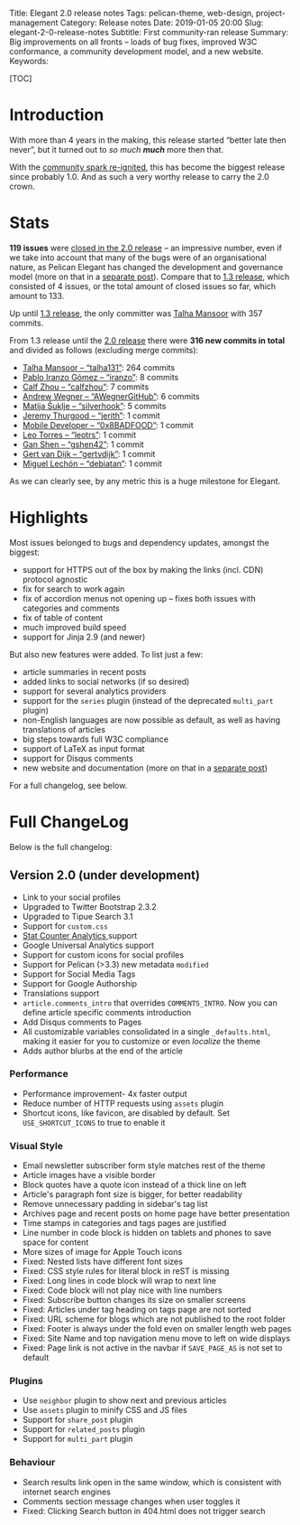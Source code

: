 Title: Elegant 2.0 release notes
Tags: pelican-theme, web-design, project-management
Category: Release notes
Date: 2019-01-05 20:00
Slug: elegant-2-0-release-notes
Subtitle: First community-ran release
Summary: Big improvements on all fronts – loads of bug fixes, improved W3C conformance, a community development model, and a new website.
Keywords:

[TOC]

# Introduction

With more than 4 years in the making, this release started “better late then never”, but it turned out to _so much **much**_ more then that.

With the [community spark re-ignited][announcement_community], this has become the biggest release since probably 1.0. And as such a very worthy release to carry the 2.0 crown.

[announcement_community]: {filename}/community-drien-project.md

# Stats

**119 issues** were [closed in the 2.0 release][milestone-2.0] – an impressive number, even if we take into account that many of the bugs were of an organisational nature, as Pelican Elegant has changed the development and governance model (more on that in a [separate post][announcement_community]). Compare that to [1.3 release][milestone-1.3], which consisted of 4 issues, or the total amount of closed issues so far, which amount to 133.

[milestone-2.0]: https://github.com/Pelican-Elegant/elegant/milestone/3?closed=1
[milestone-1.3]: https://github.com/Pelican-Elegant/elegant/milestone/1?closed=1

Up until [1.3 release][contrib_to-1.3], the only committer was [Talha Mansoor][talha131] with 357 commits.

From 1.3 release until the [2.0 release][contrib_to-2.0] there were **316 new commits in total** and divided as follows (excluding merge commits):

- [Talha Mansoor – “talha131”][talha131]: 264 commits
- [Pablo Iranzo Gómez – “iranzo”][iranzo]: 8 commits
- [Calf Zhou – “calfzhou”][calfzhou]: 7 commits
- [Andrew Wegner – “AWegnerGitHub”][AWegnerGitHub]: 6 commits
- [Matija Šuklje – “silverhook”][silverhook]: 5 commits
- [Jeremy Thurgood – “jerith”][jerith]: 1 commit
- [Mobile Developer – “0x8BADFOOD”][0x8BADFOOD]: 1 commit
- [Leo Torres – “leotrs”][leotrs]: 1 commit
- [Gan Shen – “gshen42”][gshen42]: 1 commit
- [Gert van Dijk – “gertvdijk”][gertvdijk]: 1 commit
- [Miguel Lechón – “debiatan”][debiatan]: 1 commit


[contrib_to-1.3]: https://github.com/Pelican-Elegant/elegant/graphs/contributors?to=2013-10-11&type=c
[contrib_to-2.0]: https://github.com/Pelican-Elegant/elegant/graphs/contributors?from=2013-10-12&to=2018-12-27&type=c

As we can clearly see, by any metric this is a huge milestone for Elegant.

[pelican]: https://getpelican.com
[AWegnerGitHub]: https://andrewwegner.com
[ashwinvis]: https://ashwinvis.github.io/
[calfzhou]: http://gocalf.com
[talha131]: http://oncrashreboot.comf
[iranzo]: https://iranzo.github.io/
[silverhook]: https://matija.suklje.name
[jerith]: http://rhetoric.jerith.org/
[0x8BADFOOD]: https://0x8badfood.github.io/blog/
[leotrs]: http://leotrs.com/
[gshen42]: https://gshen42.github.io/
[gertvdijk]: https://blog.g3rt.nl/
[debiatan]: https://blog.debiatan.net/

# Highlights

Most issues belonged to bugs and dependency updates, amongst the biggest:

- support for HTTPS out of the box by making the links (incl. CDN) protocol agnostic
- fix for search to work again
- fix of accordion menus not opening up – fixes both issues with categories and comments
- fix of table of content
- much improved build speed
- support for Jinja 2.9 (and newer)

But also new features were added. To list just a few:

- article summaries in recent posts
- added links to social networks (if so desired)
- support for several analytics providers
- support for the `series` plugin (instead of the deprecated `multi_part` plugin)
- non-English languages are now possible as default, as well as having translations of articles
- big steps towards full W3C compliance
- support of LaTeX as input format
- support for Disqus comments
- new website and documentation (more on that in a [separate post][announcement_community])

For a full changelog, see below.


# Full ChangeLog

Below is the full changelog:

## Version 2.0 (under development)

* Link to your social profiles
* Upgraded to Twitter Bootstrap 2.3.2
* Upgraded to Tipue Search 3.1
* Support for `custom.css`
* [Stat Counter Analytics ](http://statcounter.com/) support
* Google Universal Analytics support
* Support for custom icons for social profiles
* Support for Pelican (>3.3) new metadata `modified`
* Support for Social Media Tags
* Support for Google Authorship
* Translations support
* `article.comments_intro` that overrides `COMMENTS_INTRO`. Now you can define
  article specific comments introduction
* Add Disqus comments to Pages
* All customizable variables consolidated in a single `_defaults.html`, making
  it easier for you to customize or even *localize* the theme
* Adds author blurbs at the end of the article

### Performance

* Performance improvement- 4x faster output
* Reduce number of HTTP requests using `assets` plugin
* Shortcut icons, like favicon, are disabled by default. Set
  `USE_SHORTCUT_ICONS` to true to enable it

### Visual Style

* Email newsletter subscriber form style matches rest of the theme
* Article images have a visible border
* Block quotes have a quote icon instead of a thick line on left
* Article's paragraph font size is bigger, for better readability
* Remove unnecessary padding in sidebar's tag list
* Archives page and recent posts on home page have better presentation
* Time stamps in categories and tags pages are justified
* Line number in code block is hidden on tablets and phones to save space for
  content
* More sizes of image for Apple Touch icons
* Fixed: Nested lists have different font sizes
* Fixed: CSS style rules for literal block in reST is missing
* Fixed: Long lines in code block will wrap to next line
* Fixed: Code block will not play nice with line numbers
* Fixed: Subscribe button changes its size on smaller screens
* Fixed: Articles under tag heading on tags page are not sorted
* Fixed: URL scheme for blogs which are not published to the root folder
* Fixed: Footer is always under the fold even on smaller length web pages
* Fixed: Site Name and top navigation menu move to left on wide displays
* Fixed: Page link is not active in the navbar if `SAVE_PAGE_AS` is not set to
  default

### Plugins

* Use `neighbor` plugin to show next and previous articles
* Use `assets` plugin to minify CSS and JS files
* Support for `share_post` plugin
* Support for `related_posts` plugin
* Support for `multi_part` plugin

### Behaviour

* Search results link open in the same window, which is consistent with
  internet search engines
* Comments section message changes when user toggles it
* Fixed: Clicking Search button in 404.html does not trigger search
